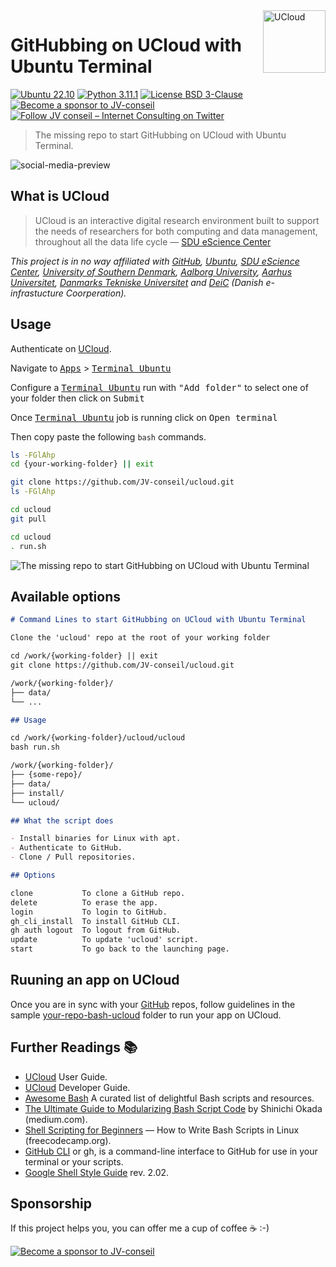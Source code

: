 <!-- markdownlint-disable MD026 MD033 MD041 -->

<a href="https://cloud.sdu.dk/app/applications/overview/" target="_blank" title="UCloud">
<img src="https://docs.cloud.sdu.dk/_static/logo_esc.svg" align="right" alt="UCloud" height="100" style="margin: 0px 0px 0px 0px">
</a>

<!-- omit in toc -->
# GitHubbing on UCloud with Ubuntu Terminal

[![Ubuntu 22.10](https://img.shields.io/badge/Ubuntu-22.10-brightgreen)](https://releases.ubuntu.com/kinetic/)
[![Python 3.11.1](https://img.shields.io/badge/Python-3.11.1-green)](https://www.python.org/downloads/release/python-3111/)
[![License BSD 3-Clause](https://img.shields.io/badge/License-BSD%203--Clause-blue.svg)](LICENSE)
[![Become a sponsor to JV-conseil](https://img.shields.io/static/v1?label=Sponsor&message=%E2%9D%A4&logo=GitHub&color=%23fe8e86)](https://github.com/sponsors/JV-conseil)
[![Follow JV conseil – Internet Consulting on Twitter](https://img.shields.io/twitter/follow/JVconseil.svg?style=social&logo=twitter)](https://twitter.com/JVconseil)
<!--[![PostgreSQL 14.6](https://img.shields.io/badge/PostgreSQL-14.6-green.svg)](https://www.postgresql.org/docs/14.6/)-->

> The missing repo to start GitHubbing on UCloud with Ubuntu Terminal.

![social-media-preview](https://user-images.githubusercontent.com/8126807/219748305-e5d5d517-ec5c-4364-8a61-7baefdaf6f63.png)

## What is UCloud

> UCloud is an interactive digital research environment built to support the needs of researchers for both computing and data management, throughout all the data life cycle — [SDU eScience Center][UCloud User Guide]

*This project is in no way affiliated with [GitHub](https://github.com/), [Ubuntu](https://ubuntu.com), [SDU eScience Center][SDU eScience Center], [University of Southern Denmark](https://www.sdu.dk/en), [Aalborg University](https://www.aau.dk), [Aarhus Universitet](https://www.au.dk), [Danmarks Tekniske Universitet](https://www.dtu.dk) and [DeiC](https://www.deic.dk) (Danish e-infrastucture Coorperation).*

## Usage

Authenticate on [UCloud](https://cloud.sdu.dk/app/login).

Navigate to [<kbd>Apps</kbd>][UCloud Apps] > [<kbd>Terminal Ubuntu</kbd>][UCloud Terminal Ubuntu]

Configure a [<kbd>Terminal Ubuntu</kbd>][UCloud Terminal Ubuntu] run with <kbd>"Add folder"</kbd> to select one of your folder then click on <kbd>Submit</kbd>

Once [<kbd>Terminal Ubuntu</kbd>][UCloud Terminal Ubuntu] job is running click on <kbd>Open terminal</kbd>

Then copy paste the following `bash` commands.

```bash
ls -FGlAhp
cd {your-working-folder} || exit

git clone https://github.com/JV-conseil/ucloud.git
ls -FGlAhp

cd ucloud
git pull

cd ucloud
. run.sh
```

![The missing repo to start GitHubbing on UCloud with Ubuntu Terminal](https://user-images.githubusercontent.com/8126807/219773779-26b31233-79e3-495a-82bd-5699e3f9131e.gif)

## Available options

```md
# Command Lines to start GitHubbing on UCloud with Ubuntu Terminal

Clone the 'ucloud' repo at the root of your working folder

cd /work/{working-folder} || exit
git clone https://github.com/JV-conseil/ucloud.git

/work/{working-folder}/
├── data/
└── ...

## Usage

cd /work/{working-folder}/ucloud/ucloud
bash run.sh

/work/{working-folder}/
├── {some-repo}/
├── data/
├── install/
└── ucloud/

## What the script does

- Install binaries for Linux with apt.
- Authenticate to GitHub.
- Clone / Pull repositories.

## Options

clone           To clone a GitHub repo.
delete          To erase the app.
login           To login to GitHub.
gh_cli_install  To install GitHub CLI.
gh auth logout  To logout from GitHub.
update          To update 'ucloud' script.
start           To go back to the launching page.
```

## Ruuning an app on UCloud

Once you are in sync with your [GitHub][GitHub] repos, follow guidelines in the sample [your-repo-bash-ucloud](your-repo-bash-ucloud/README.md) folder to run your app on UCloud.

## Further Readings 📚

- [UCloud][UCloud User Guide] User Guide.
- [UCloud][UCloud Developer Guide] Developer Guide.
- [Awesome Bash][Awesome Bash] A curated list of delightful Bash scripts and resources.
- [The Ultimate Guide to Modularizing Bash Script Code][The Ultimate Guide to Modularizing Bash Script Code] by Shinichi Okada (medium.com).
- [Shell Scripting for Beginners][Shell Scripting for Beginners – How to Write Bash Scripts in Linux] — How to Write Bash Scripts in Linux (freecodecamp.org).
- [GitHub CLI][GitHub CLI manual] or gh, is a command-line interface to GitHub for use in your terminal or your scripts.
- [Google Shell Style Guide][Google Shell Style Guide] rev. 2.02.

## Sponsorship

If this project helps you, you can offer me a cup of coffee ☕️ :-)

<!-- [![ko-fi](https://ko-fi.com/img/githubbutton_sm.svg)](https://ko-fi.com/R5R018CIU) -->

[![Become a sponsor to JV-conseil](https://img.shields.io/static/v1?label=Sponsor&message=%E2%9D%A4&logo=GitHub&color=%23fe8e86)](https://github.com/sponsors/JV-conseil)

<!-- Links -->

[Awesome Bash]: https://github.com/awesome-lists/awesome-bash
[GitHub CLI manual]: https://cli.github.com/manual/
[GitHub]: https://github.com/
[Google Shell Style Guide]: https://google.github.io/styleguide/shellguide.html
[SDU eScience Center]: https://escience.sdu.dk/
[Shell Scripting for Beginners – How to Write Bash Scripts in Linux]: https://www.freecodecamp.org/news/shell-scripting-crash-course-how-to-write-bash-scripts-in-linux/
[The Ultimate Guide to Modularizing Bash Script Code]: https://medium.com/mkdir-awesome/the-ultimate-guide-to-modularizing-bash-script-code-f4a4d53000c2
[UCloud Apps]: https://cloud.sdu.dk/app/applications/overview/
[UCloud Developer Guide]: https://docs.cloud.sdu.dk/dev/index.html
[UCloud Terminal Ubuntu]: https://cloud.sdu.dk/app/jobs/create?app=terminal-ubuntu&version=0.20.0
[UCloud User Guide]: https://docs.cloud.sdu.dk/index.html
